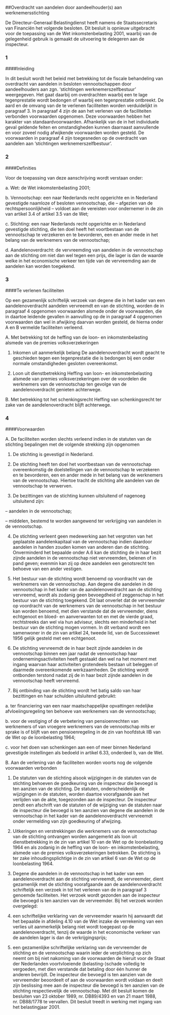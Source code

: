 <meta http-equiv='Content-Type' content='text/html; charset=utf-8' />

##Overdracht van aandelen door aandeelhouder(s) aan werknemersstichting

De Directeur-Generaal Belastingdienst heeft namens de Staatssecretaris van Financiën het volgende besloten.     Dit besluit is opnieuw uitgebracht voor de toepassing van de Wet inkomstenbelasting 2001, waarbij van de gelegenheid gebruik is gemaakt de uitvoering te delegeren aan de inspecteur.   
### 1  

####Inleiding

In dit besluit wordt het beleid met betrekking tot de fiscale behandeling van overdracht van aandelen in besloten vennootschappen door aandeelhouders aan zgn. ‘stichtingen werknemerszelfbestuur’ weergegeven. Het gaat daarbij om overdrachten waarbij een te lage tegenprestatie wordt bedongen of waarbij een tegenprestatie ontbreekt. De aard en de omvang van de te verlenen faciliteiten worden verduidelijkt in paragraaf 3. In paragraaf 4 zijn de aan het verlenen van de faciliteiten verbonden voorwaarden opgenomen. Deze voorwaarden hebben het karakter van standaardvoorwaarden. Afhankelijk van de in het individuele geval geldende feiten en omstandigheden kunnen daarnaast aanvullende en voor zoveel nodig afwijkende voorwaarden worden gesteld. De voorwaarden in paragraaf 4 zijn toegesneden op de overdracht van aandelen aan ‘stichtingen werknemerszelfbestuur’.    
### 2  

####Definities

Voor de toepassing van deze aanschrijving wordt verstaan onder: 

a. Wet: de Wet inkomstenbelasting 2001;  

b. Vennootschap: een naar Nederlands recht opgerichte en in Nederland gevestigde naamloze of besloten vennootschap, die – afgezien van de rechtspersoonlijkheid – voldoet aan de vereisten voor ondernemer in de zin van artikel 3.4 of artikel 3.5 van de Wet;  

c. Stichting: een naar Nederlands recht opgerichte en in Nederland gevestigde stichting, die ten doel heeft het voortbestaan van de vennootschap te verzekeren en te bevorderen, een en ander mede in het belang van de werknemers van de vennootschap;  

d. Aandelenoverdracht: de vervreemding van aandelen in de vennootschap aan de stichting om niet dan wel tegen een prijs, die lager is dan de waarde welke in het economische verkeer ten tijde van de vervreemding aan de aandelen kan worden toegekend.      
### 3  

####Te verlenen faciliteiten

Op een gezamenlijk schriftelijk verzoek van degene die in het kader van een aandelenoverdracht aandelen vervreemdt en van de stichting, worden de in paragraaf 4 opgenomen voorwaarden alsmede onder de voorwaarden, die in daartoe leidende gevallen in aanvulling op de in paragraaf 4 opgenomen voorwaarden dan wel in afwijking daarvan worden gesteld, de hierna onder A en B vermelde faciliteiten verleend. 

A. Met betrekking tot de heffing van de loon- en inkomstenbelasting alsmede van de premies volksverzekeringen 

1. Inkomen uit aanmerkelijk belang De aandelenoverdracht wordt geacht te geschieden tegen een tegenprestatie die is bedongen bij een onder normale omstandigheden gesloten overeenkomst.  

2. Loon uit dienstbetrekking Heffing van loon- en inkomstenbelasting alsmede van premies volksverzekeringen over de voordelen die werknemers van de vennootschap ten gevolge van de aandelenoverdracht genieten achterwege.    

B. Met betrekking tot het schenkingsrecht Heffing van schenkingsrecht ter zake van de aandelenoverdracht blijft achterwege.      
### 4  

####Voorwaarden

A. De faciliteiten worden slechts verleend indien in de statuten van de stichting bepalingen met de volgende strekking zijn opgenomen 

1. De stichting is gevestigd in Nederland.  

2. De stichting heeft ten doel het voortbestaan van de vennootschap overeenkomstig de doelstellingen van de vennootschap te verzekeren en te bevorderen, een en ander mede in het belang van de werknemers van de vennootschap. Hiertoe tracht de stichting alle aandelen van de vennootschap te verwerven.  

3. De bezittingen van de stichting kunnen uitsluitend of nagenoeg uitsluitend zijn: 

– aandelen in de vennootschap;  

– middelen, bestemd te worden aangewend ter verkrijging van aandelen in de vennootschap.    

4. De stichting verleent geen medewerking aan het vergroten van het geplaatste aandelenkapitaal van de vennootschap indien daardoor aandelen in handen zouden komen van anderen dan de stichting. Onverminderd het bepaalde onder A.6 kan de stichting de in haar bezit zijnde aandelen in de vennootschap niet vervreemden, belenen of in pand geven; evenmin kan zij op deze aandelen een genotsrecht ten behoeve van een ander vestigen.  

5. Het bestuur van de stichting wordt benoemd op voordracht van de werknemers van de vennootschap. Aan degene die aandelen in de vennootschap in het kader van de aandelenoverdracht aan de stichting vervreemd, wordt als zodanig geen bevoegdheid of zeggenschap in het bestuur van de stichting toegekend. Dit laat onverlet dat de vervreemder op voordracht van de werknemers van de vennootschap in het bestuur kan worden benoemd, met dien verstande dat de vervreemder, diens echtgenoot en bloed- en aanverwanten tot en met de vierde graad, rechtstreeks dan wel via hun adviseur, slechts een minderheid in het bestuur van de stichting mogen vormen. In dit verband wordt een samenwoner in de zin van artikel 24, tweede lid, van de Successiewet 1956 gelijk gesteld met een echtgenoot.  

6. De stichting vervreemdt de in haar bezit zijnde aandelen in de vennootschap binnen een jaar nadat de vennootschap haar ondernemingsactiviteiten heeft gestaakt dan wel na het moment met ingang waarvan haar activiteiten grotendeels bestaan uit beleggen of daarmede overeenkomende werkzaamheden. De stichting wordt ontbonden terstond nadat zij de in haar bezit zijnde aandelen in de vennootschap heeft vervreemd.  

7. Bij ontbinding van de stichting wordt het batig saldo van haar bezittingen en haar schulden uitsluitend gebruikt: 

a. ter financiering van een naar maatschappelijke opvattingen redelijke afvloeiingsregeling ten behoeve van werknemers van de vennootschap;  

b. voor de vestiging of de verbetering van pensioenrechten van werknemers of van vroegere werknemers van de vennootschap mits er sprake is of blijft van een pensioenregeling in de zin van hoofdstuk IIB van de Wet op de loonbelasting 1964;  

c. voor het doen van schenkingen aan een of meer binnen Nederland gevestigde instellingen als bedoeld in artikel 6.33, onderdeel b, van de Wet.    

B. Aan de verlening van de faciliteiten worden voorts nog de volgende voorwaarden verbonden 

1. De statuten van de stichting alsook wijzigingen in de statuten van de stichting behoeven de goedkeuring van de inspecteur die bevoegd is ten aanzien van de stichting. De statuten, onderscheidenlijk de wijzigingen in de statuten, worden daartoe voorafgaande aan het verlijden van de akte, toegezonden aan de inspecteur. De inspecteur zendt een afschrift van de statuten of de wijziging van de statuten naar de inspecteur die bevoegd is ten aanzien van degene die aandelen in de vennootschap in het kader van de aandelenoverdracht vervreemdt onder vermelding van zijn goedkeuring of afwijzing.  

2. Uitkeringen en verstrekkingen die werknemers van de vennootschap van de stichting ontvangen worden aangemerkt als loon uit dienstbetrekking in de zin van artikel 10 van de Wet op de loonbelasting 1964 en als zodanig in de heffing van de loon- en inkomstenbelasting, alsmede van de premies volksverzekeringen betrokken. De stichting is ter zake inhoudingsplichtige in de zin van artikel 6 van de Wet op de loonbelasting 1964.  

3. Degene die aandelen in de vennootschap in het kader van een aandelenoverdracht aan de stichting vervreemdt, de vervreemder, dient gezamenlijk met de stichting voorafgaande aan de aandelenoverdracht schriftelijk een verzoek in tot het verlenen van de in paragraaf 3 genoemde faciliteiten. Het verzoek wordt gezonden aan de inspecteur die bevoegd is ten aanzien van de vervreemder. Bij het verzoek worden overgelegd: 

1. een schriftelijke verklaring van de vervreemder waarin hij aanvaardt dat het bepaalde in afdeling 4.10 van de Wet inzake de verrekening van een verlies uit aanmerkelijk belang niet wordt toegepast op de aandelenoverdracht, tenzij de waarde in het economische verkeer van de aandelen lager is dan de verkrijgingsprijs;  

2. een gezamenlijke schriftelijke verklaring van de vervreemder de stichting en de vennootschap waarin ieder de verplichting op zich neemt om bij niet nakoming van de voorwaarden de hieruit voor de Staat der Nederlanden voortvloeiende (belasting-)schade volledig te vergoeden, met dien verstande dat betaling door één hunner de anderen bevrijdt. De inspecteur die bevoegd is ten aanzien van de vervreemder beoordeelt of aan de voorwaarden wordt voldaan en deelt zijn beslissing mee aan de inspecteur die bevoegd is ten aanzien van de stichting respectievelijk de vennootschap. Met dit besluit komen de besluiten van 23 oktober 1989, nr. DB89/4393 en van 21 maart 1988, nr. DB88/1778 te vervallen.       Dit besluit treedt in werking met ingang van het belastingjaar 2001.     
